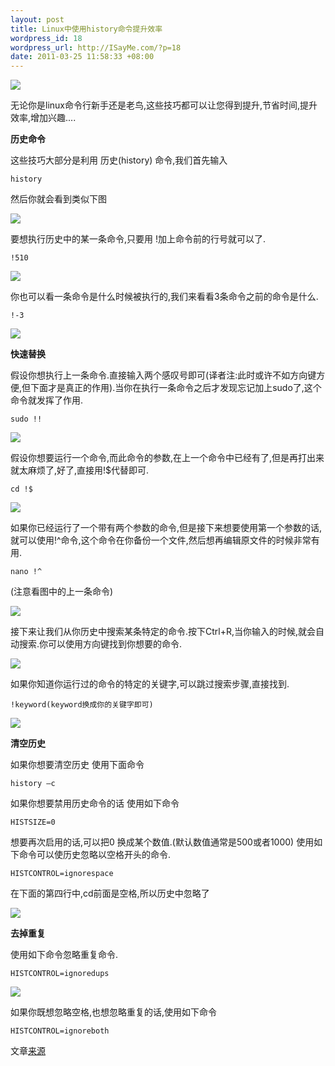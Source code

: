 ```yaml
--- 
layout: post
title: Linux中使用history命令提升效率
wordpress_id: 18
wordpress_url: http://ISayMe.com/?p=18
date: 2011-03-25 11:58:33 +08:00
---
```

[![](http://i.imgur.com/RJCx0.png)](http://i.imgur.com/RJCx0.png)

无论你是linux命令行新手还是老鸟,这些技巧都可以让您得到提升,节省时间,提升效率,增加兴趣....

**历史命令**

这些技巧大部分是利用 历史(history) 命令,我们首先输入

    history

然后你就会看到类似下图

[![](http://i.imgur.com/cAIa5.png)](http://i.imgur.com/cAIa5.png)

要想执行历史中的某一条命令,只要用 !加上命令前的行号就可以了.

    !510

[![](http://i.imgur.com/DrNjw.png)](http://i.imgur.com/DrNjw.png)

你也可以看一条命令是什么时候被执行的,我们来看看3条命令之前的命令是什么.

    !-3

[![](http://i.imgur.com/agDAT.png)](http://i.imgur.com/agDAT.png)

**快速替换**

假设你想执行上一条命令.直接输入两个感叹号即可(译者注:此时或许不如方向键方便,但下面才是真正的作用).当你在执行一条命令之后才发现忘记加上sudo了,这个命令就发挥了作用.

    sudo !!

[![](http://i.imgur.com/19iGw.png)](http://i.imgur.com/19iGw.png)

假设你想要运行一个命令,而此命令的参数,在上一个命令中已经有了,但是再打出来就太麻烦了,好了,直接用!$代替即可.

    cd !$

[![](http://i.imgur.com/auTJq.png)](http://i.imgur.com/auTJq.png)

如果你已经运行了一个带有两个参数的命令,但是接下来想要使用第一个参数的话,就可以使用!^命令,这个命令在你备份一个文件,然后想再编辑原文件的时候非常有用.

    nano !^

(注意看图中的上一条命令)

[![](http://i.imgur.com/kiCnJ.png)](http://i.imgur.com/kiCnJ.png)

接下来让我们从你历史中搜索某条特定的命令.按下Ctrl+R,当你输入的时候,就会自动搜索.你可以使用方向键找到你想要的命令.

[![](http://i.imgur.com/lXeyv.png)](http://i.imgur.com/lXeyv.png)

如果你知道你运行过的命令的特定的关键字,可以跳过搜索步骤,直接找到.

    !keyword(keyword换成你的关键字即可)

[![](http://i.imgur.com/oQ9gY.png)](http://i.imgur.com/oQ9gY.png)

**清空历史**

如果你想要清空历史
使用下面命令

    history –c

如果你想要禁用历史命令的话 使用如下命令

    HISTSIZE=0

想要再次启用的话,可以把0 换成某个数值.(默认数值通常是500或者1000)
使用如下命令可以使历史忽略以空格开头的命令.

    HISTCONTROL=ignorespace

在下面的第四行中,cd前面是空格,所以历史中忽略了

[![](http://i.imgur.com/h9Tbm.png)](http://i.imgur.com/h9Tbm.png)

**去掉重复**

使用如下命令忽略重复命令.

    HISTCONTROL=ignoredups

[![](http://i.imgur.com/dgWel.png)](http://i.imgur.com/dgWel.png)

如果你既想忽略空格,也想忽略重复的话,使用如下命令

    HISTCONTROL=ignoreboth

文章[来源](http://www.howtogeek.com/howto/44997/how-to-use-bash-history-to-improve-your-command-line-productivity/)
